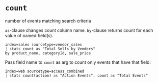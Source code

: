# `count`

number of events matching search criteria

`as`-clause changes count column name.
`by`-clause returns count for each value of named field(s).

```
index=sales sourcetype=vendor_sales
| stats count as "Total Sells by Vendors"
by product_name, categoryId, sale_price
```

Pass field name to `count` as arg to count only events that have that field:

```
index=web sourcetype=access_combined
| stats count(action) as "Action Events", count as "Total Events"
```
